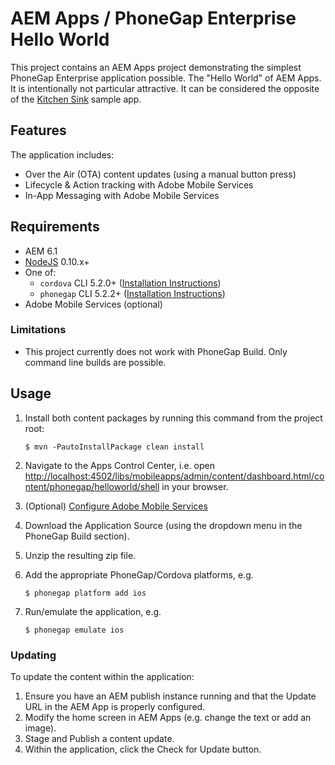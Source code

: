 # AEM Apps / PhoneGap Enterprise Hello World

This project contains an AEM Apps project demonstrating the simplest PhoneGap Enterprise application possible. The "Hello World" of AEM Apps. It is intentionally not particular attractive. It can be considered the opposite of the [Kitchen Sink](https://github.com/blefebvre/aem-phonegap-kitchen-sink) sample app.

## Features

The application includes:

* Over the Air (OTA) content updates (using a manual button press)
* Lifecycle & Action tracking with Adobe Mobile Services
* In-App Messaging with Adobe Mobile Services

## Requirements

* AEM 6.1
* [NodeJS](https://nodejs.org/) 0.10.x+
* One of:
    * `cordova` CLI 5.2.0+ ([Installation Instructions](https://cordova.apache.org/docs/en/4.0.0/guide_cli_index.md.html))
    * `phonegap` CLI 5.2.2+ ([Installation Instructions](http://phonegap.com/install/))
* Adobe Mobile Services (optional)

### Limitations

* This project currently does not work with PhoneGap Build. Only command line builds are possible.

## Usage

1. Install both content packages by running this command from the project root:

    `$ mvn -PautoInstallPackage clean install`

2. Navigate to the Apps Control Center, i.e. open [http://localhost:4502/libs/mobileapps/admin/content/dashboard.html/content/phonegap/helloworld/shell](http://localhost:4502/libs/mobileapps/admin/content/dashboard.html/content/phonegap/helloworld/shell) in your browser.
3. (Optional) [Configure Adobe Mobile Services](http://docs.adobe.com/docs/en/aem/6-1/develop/mobile-apps/apps/intro-to-app-analytics.html)
4. Download the Application Source (using the dropdown menu in the PhoneGap Build section).
5. Unzip the resulting zip file.
6. Add the appropriate PhoneGap/Cordova platforms, e.g.

    `$ phonegap platform add ios`
    
7. Run/emulate the application, e.g.

    `$ phonegap emulate ios`

### Updating

To update the content within the application:

1. Ensure you have an AEM publish instance running and that the Update URL in the AEM App is properly configured.
2. Modify the home screen in AEM Apps (e.g. change the text or add an image).
3. Stage and Publish a content update.
4. Within the application, click the Check for Update button.
